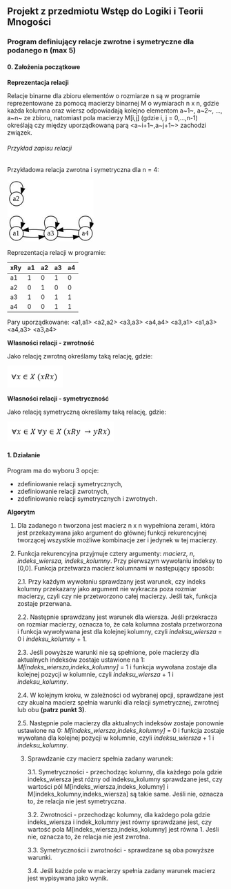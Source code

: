 ## Projekt z przedmiotu Wstęp do Logiki i Teorii Mnogości
### Program definiujący relacje zwrotne i symetryczne dla podanego n (max 5)
#### 0. Założenia początkowe
**Reprezentacja relacji**

Relacje binarne dla zbioru elementów o rozmiarze n są w programie reprezentowane za pomocą macierzy binarnej M o wymiarach n x n, gdzie każda kolumna oraz wiersz odpowiadają kolejno elementom a~1~, a~2~, ..., a~n~ ze zbioru, natomiast pola macierzy M[i,j] (gdzie i, j = 0,...,n-1) określają czy między uporządkowaną parą <a~i+1~,a~j+1~> zachodzi związek.

###### Przykład zapisu relacji

Przykładowa relacja zwrotna i symetryczna dla n = 4:

![picture](img/graphchart.jpg)

Reprezentacja relacji w programie:

| xRy  | a1 | a2 | a3 | a4 | 
| --- | --- | --- | --- | --- |
| a1  | 1  | 0  | 1  | 0  |
| a2  | 0  | 1  | 0  | 0  |
| a3  | 1  | 0  | 1  | 1  |
| a4  | 0  | 0  | 1  | 1  |

Pary uporządkowane:
<a1,a1>
<a2,a2>
<a3,a3>
<a4,a4>
<a3,a1>
<a1,a3>
<a4,a3>
<a3,a4>

**Własności relacji - zwrotność**

Jako relację zwrotną określamy taką relację, gdzie:

![picture2](img/1.PNG)

**Własności relacji - symetryczność**

Jako relację symetryczną określamy taką relację, gdzie:

![picture3](img/2.PNG)

#### 1. Działanie

Program ma do wyboru 3 opcje: 
- zdefiniowanie relacji symetrycznych, 
- zdefiniowanie relacji zwrotnych,
- zdefiniowanie relacji symetrycznych i zwrotnych.

**Algorytm**

1. Dla zadanego n tworzona jest macierz n x n wypełniona zerami, która jest przekazywana jako argument do głównej funkcji rekurencyjnej tworzącej wszystkie możliwe kombinacje zer i jedynek w tej macierzy.

2. Funkcja rekurencyjna przyjmuje cztery argumenty: _macierz, n, indeks_wiersza, indeks_kolumny_. Przy pierwszym wywołaniu indeksy to [0,0]. Funkcja przetwarza macierz kolumnami w następujący sposób:

    2.1. Przy każdym wywołaniu sprawdzany jest warunek, czy indeks kolumny przekazany jako argument nie wykracza poza rozmiar macierzy, czyli czy nie przetworzono całej macierzy. Jeśli tak, funkcja zostaje przerwana.
    
    2.2. Następnie sprawdzany jest warunek dla wiersza. Jeśli przekracza on rozmiar macierzy, oznacza to, że cała kolumna została przetworzona i funkcja wywoływana jest dla kolejnej kolumny, czyli _indeksu_wiersza_ = 0 i _indeksu_kolumny_ + 1.
    
    2.3. Jeśli powyższe warunki nie są spełnione, pole macierzy dla aktualnych indeksów zostaje ustawione na 1: _M[indeks_wiersza,indeks_kolumny]_ = 1 i funkcja wywołana zostaje dla kolejnej pozycji w kolumnie, czyli _indeksu_wiersza_ + 1 i _indeksu_kolumny_.
    
    2.4. W kolejnym kroku, w zależności od wybranej opcji, sprawdzane jest czy akualna macierz spełnia warunki dla relacji symetrycznej, zwrotnej lub obu **(patrz punkt 3)**.
    
    2.5. Następnie pole macierzy dla aktualnych indeksów zostaje ponownie ustawione na 0: _M[indeks_wiersza,indeks_kolumny]_ = 0 i funkcja zostaje wywołana dla kolejnej pozycji w kolumnie, czyli  _indeksu_wiersza_ + 1 i _indeksu_kolumny_.
    
    3. Sprawdzanie czy macierz spełnia zadany warunek:
    
        3.1. Symetryczności - przechodząc kolumny, dla każdego pola gdzie indeks_wiersza jest różny od indeksu_kolumny sprawdzane jest, czy wartości pól M[indeks_wiersza,indeks_kolumny] i M[indeks_kolumny,indeks_wiersza] są takie same. Jeśli nie, oznacza to, że relacja nie jest symetryczna.
        
        3.2. Zwrotności - przechodząc kolumny, dla każdego pola gdzie indeks_wiersza i indek_kolumny jest równy sprawdzane jest, czy wartość pola M[indeks_wiersza,indeks_kolumny] jest równa 1. Jeśli nie, oznacza to, że relacja nie jest zwrotna.
        
        3.3. Symetryczności i zwrotności - sprawdzane są oba powyższe warunki.
        
        3.4. Jeśli każde pole w macierzy spełnia zadany warunek macierz jest wypisywana jako wynik.
